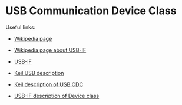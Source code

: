 USB Communication Device Class
==============================

Useful links:

* [Wikipedia page](https://en.wikipedia.org/wiki/USB_communications_device_class)

* [Wikipedia page about USB-IF](https://en.wikipedia.org/wiki/USB_Implementers_Forum)

* [USB-IF](http://www.usb.org/about)

* [Keil USB description](https://www.keil.com/pack/doc/mw/USB/html/index.html)

* [Keil description of USB CDC](https://www.keil.com/pack/doc/mw/USB/html/_c_d_c.html)

* [USB-IF description of Device class](http://www.usb.org/developers/docs/devclass_docs/)

